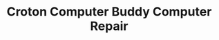 ---
title: "Croton Computer Buddy Computer Repair"
url: /croton-on-hudson/croton-computer-buddy-computer-repair/
shop: computer
---